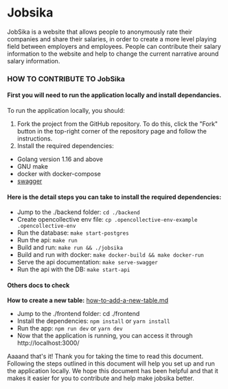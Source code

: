 # Jobsika
JobSika is a website that allows people to anonymously rate their companies and share their salaries, in order to create a more level playing field between employers and employees. People can contribute their salary information to the website and help to change the current narrative around salary information.

### HOW TO CONTRIBUTE TO JobSika

#### First you will need to run the application locally and install dependancies.

To run the application locally, you should:
1. Fork the project from the GitHub repository. To do this, click the "Fork" button in the top-right corner of the repository page and follow the instructions.
2. Install the required dependencies:

- Golang version 1.16 and above
- GNU make
- docker with docker-compose
- [swagger](https://goswagger.io/install.html)

#### Here is the detail steps you can take to install the required dependencies:
- Jump to the ./backend folder: `cd ./backend`
- Create opencollective env file: `cp .opencollective-env-example .opencollective-env`
- Run the database: `make start-postgres`
- Run the api: `make run`
- Build and run: `make run && ./jobsika`
- Build and run with docker: `make docker-build && make docker-run`
- Serve the api documentation: `make serve-swagger`
- Run the api with the DB: `make start-api`
#### Others docs to check

**How to create a new table:** [how-to-add-a-new-table.md](./docs/how-to-add-a-new-table.md)

- Jump to the ./frontend folder: cd ./frontend
- Install the dependencies: `npm install` or `yarn install`
- Run the app: `npm run dev` or `yarn dev`
- Now that the application is running, you can access it through http://localhost:3000/

Aaaand that's it!
Thank you for taking the time to read this document. Following the steps outlined in this document will help you set up and run the application locally. We hope this document has been helpful and that it makes it easier for you to contribute and help make jobsika better.
